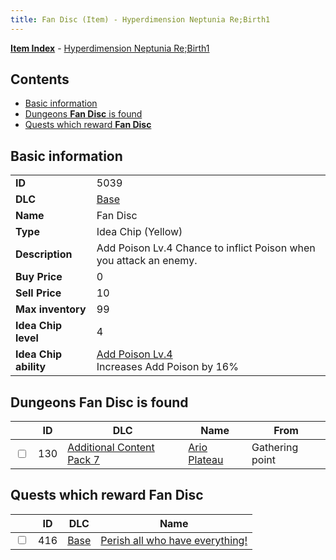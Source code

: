 ```yaml
---
title: Fan Disc (Item) - Hyperdimension Neptunia Re;Birth1
---
```


[**Item Index**](/neptunia/rb1/item/index.html) - [Hyperdimension Neptunia Re;Birth1](/neptunia/rb1)

## Contents

- [Basic information](#basic-information)
- [Dungeons **Fan Disc** is found](#dungeons-fan-disc-is-found)
- [Quests which reward **Fan Disc**](#quests-which-reward-fan-disc)

## Basic information

|   |   |
| -- | -- |
| **ID** | 5039 |
| **DLC** | [Base](/neptunia/rb1/dlc/1-base.html) |
| **Name** | Fan Disc |
| **Type** | Idea Chip (Yellow) |
| **Description** | Add Poison Lv.4 Chance to inflict Poison when you attack an enemy. |
| **Buy Price** | 0 |
| **Sell Price** | 10 |
| **Max inventory** | 99 |
| **Idea Chip level** | 4 |
| **Idea Chip ability** | [Add Poison Lv.4](/neptunia/rb1/avatar/1-9538-add-poison-lv-4.html)<br />Increases Add Poison by 16% |


## Dungeons **Fan Disc** is found

|    | ID | DLC | Name | From |
| -- | -- | --- | ---- | ---- |
| <input type="checkbox" id="rb1-dungeon-16-130" class="trackbox" /> | 130 | [Additional Content Pack 7](/neptunia/rb1/dlc/16-pack7.html) | [Ario Plateau](/neptunia/rb1/dungeon/16-130-ario-plateau.html) | Gathering point |


## Quests which reward **Fan Disc**

|    | ID | DLC | Name |
| -- | -- | --- | ---- |
| <input type="checkbox" id="rb1-quest-1-416" class="trackbox" /> | 416 | [Base](/neptunia/rb1/dlc/1-base.html) | [Perish all who have everything!](/neptunia/rb1/quest/1-416-perish-all-who-have-everything.html) |
